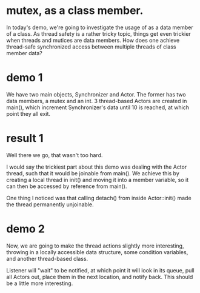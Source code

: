 # mutex, as a class member.

In today's demo, we're going to investigate the usage of <mutex> as a data member of a class. As thread safety is a rather tricky topic, things get even trickier when threads and mutices are data members. How does one achieve thread-safe synchronized access between multiple threads of class member data?

# demo 1

We have two main objects, Synchronizer and Actor. The former has two data members, a mutex and an int. 3 thread-based Actors are created in main(), which increment Synchronizer's data until 10 is reached, at which point they all exit. 

# result 1

Well there we go, that wasn't too hard. 

I would say the trickiest part about this demo was dealing with the Actor thread, such that it would be joinable from main(). We achieve this by creating a local thread in init() and moving it into a member variable, so it can then be accessed by reference from main().

One thing I noticed was that calling detach() from inside Actor::init() made the thread permanently unjoinable.

# demo 2

Now, we are going to make the thread actions slightly more interesting, throwing in a locally accessible data structure, some condition variables, and another thread-based class.

Listener will "wait" to be notified, at which point it will look in its queue, pull all Actors out, place them in the next location, and notify back. This should be a little more interesting.


